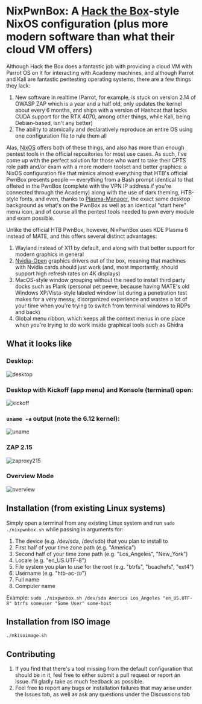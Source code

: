 # NixPwnBox: A [Hack the Box](https://academy.hackthebox.com)-style NixOS configuration (plus more modern software than what their cloud VM offers)

Although Hack the Box does a fantastic job with providing a cloud VM with Parrot OS on it for interacting with Academy machines, and although Parrot and Kali are fantastic pentesting operating systems, there are a few things they lack:

1. New software in realtime (Parrot, for example, is stuck on version 2.14 of OWASP ZAP which is a year and a half old, only updates the kernel about every 6 months, and ships with a version of Hashcat that lacks CUDA support for the RTX 4070, among other things, while Kali, being Debian-based, isn't any better)
2. The ability to atomically and declaratively reproduce an entire OS using one configuration file to rule them all

Alas, [NixOS](https://nixos.org) offers both of these things, and also has more than enough pentest tools in the official repositories for most use cases. As such, I've come up with the perfect solution for those who want to take their CPTS role path and/or exam with a more modern toolset and better graphics: a NixOS configuration file that mimics almost everything that HTB's official PwnBox presents people ― everything from a Bash prompt identical to that offered in the PwnBox (complete with the VPN IP address if you're connected through the Academy) along with the use of dark theming, HTB-style fonts, and even, thanks to [Plasma-Manager](https://nix-community.github.io/plasma-manager), the exact same desktop background as what's on the PwnBox as well as an identical "start here" menu icon, and of course all the pentest tools needed to pwn every module and exam possible.

Unlike the official HTB PwnBox, however, NixPwnBox uses KDE Plasma 6 instead of MATE, and this offers several distinct advantages:

1. Wayland instead of X11 by default, and along with that better support for modern graphics in general
2. [Nvidia-Open](https://developer.nvidia.com/blog/nvidia-transitions-fully-towards-open-source-gpu-kernel-modules/) graphics drivers out of the box, meaning that machines with Nvidia cards should just work (and, most importantly, should support high refresh rates on 4K displays)
3. MacOS-style window grouping without the need to install third party docks such as Plank (personal pet peeve, because having MATE's old Windows XP/Vista-style labeled window list during a penetration test makes for a very messy, disorganized experience and wastes a lot of your time when you're trying to switch from terminal windows to RDPs and back)
4. Global menu ribbon, which keeps all the context menus in one place when you're trying to do work inside graphical tools such as Ghidra

## What it looks like

### Desktop:
![desktop](https://github.com/user-attachments/assets/ca1886e7-1633-4d9a-b207-213a0c1c2469)

### Desktop with Kickoff (app menu) and Konsole (terminal) open:
![kickoff](https://github.com/user-attachments/assets/3beab073-3c4a-44ef-a6ec-5ecd87bb0a0f)

### `uname -a` output (note the 6.12 kernel):
![uname](https://github.com/user-attachments/assets/181d730e-b362-4c16-b66d-78ef0a4ff5f1)

### ZAP 2.15
![zaproxy215](https://github.com/user-attachments/assets/6fe79986-cef6-42b8-8899-c0d293a01b43)

### Overview Mode
![overview](https://github.com/user-attachments/assets/f48b4957-d74b-4e48-bc3c-4fd22fc5e099)

## Installation (from existing Linux systems)

Simply open a terminal from any existing Linux system and run `sudo ./nixpwnbox.sh` while passing in arguments for:

1. The device (e.g. /dev/sda, /dev/sdb) that you plan to install to
2. First half of your time zone path (e.g. "America")
3. Second half of your time zone path (e.g. "Los_Angeles", "New_York")
4. Locale (e.g. "en_US.UTF-8")
5. File system you plan to use for the root (e.g. "btrfs", "bcachefs", "ext4")
6. Username (e.g. "htb-ac-`ID`")
7. Full name
8. Computer name

Example: `sudo ./nixpwnbox.sh /dev/sda America Los_Angeles "en_US.UTF-8" btrfs someuser "Some User" some-host`

## Installation from ISO image

`./mkisoimage.sh`

## Contributing

1. If you find that there's a tool missing from the default configuration that should be in it, feel free to either submit a pull request or report an issue. I'll gladly take as much feedback as possible.
2. Feel free to report any bugs or installation failures that may arise under the Issues tab, as well as ask any questions under the Discussions tab
